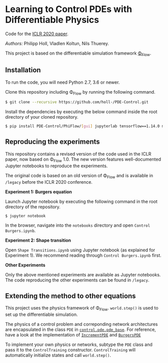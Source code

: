 # Learning to Control PDEs with Differentiable Physics

Code for the [ICLR 2020 paper](https://ge.in.tum.de/publications/2020-iclr-holl/).

*Authors:* Philipp Holl, Vladlen Koltun, Nils Thuerey.

This project is based on the differentiable simulation framework [Φ<sub>Flow</sub>](https://github.com/tum-pbs/PhiFlow).

## Installation

To run the code, you will need Python 2.7, 3.6 or newer.

Clone this repository including Φ<sub>Flow</sub> by running the following command.

```bash
$ git clone --recursive https://github.com/holl-/PDE-Control.git
```

Install the dependencies by executing the below command inside the root directory of your cloned repository.

```bash
$ pip install PDE-Control/PhiFlow/[gui] jupyterlab tensorflow==1.14.0 matplotlib
```


## Reproducing the experiments

This repository contains a revised version of the code used in the ICLR paper, now based on Φ<sub>Flow</sub> 1.0.
The new version features well-documented Jupyter notebooks to reproduce the experiments.

The original code is based on an old version of Φ<sub>Flow</sub> and is available in `/legacy` before the ICLR 2020 conference.

**Experiment 1: Burgers equation**

Launch Jupyter notebook by executing the following command in the root directory of the repository.
```bash
$ jupyter notebook
```

In the browser, navigate into the `notebooks` directory and open `Control Burgers.ipynb`.

**Experiment 2: Shape transition**

Open `Shape Transitions.ipynb` using Jupyter notebook (as explained for Experiment 1).
We recommend reading through `Control Burgers.ipynb` first.

**Other Experiments**

Only the above mentioned experiments are available as Jupyter notebooks. The code reproducing the other experiments can be found in `/legacy`.


## Extending the method to other equations

This project uses the physics framework of Φ<sub>Flow</sub>. `world.step()` is used to set up the differentiable simulation.

The physics of a control problem and correponding network architectures are encapsulated in the class `PDE` in [`control.pde.pde_base`](src/control/pde/pde_base.py).
For reference, have a look at the implementation of [`IncrementPDE`](src/control/pde/value.py) and [`BurgersPDE`](src/control/pde/burgers.py)

To implement your own physics or networks, subtype the `PDE` class and pass it to the `ControlTraining` constructor. `ControlTraining` will automatically initialize states and call `world.step()`.